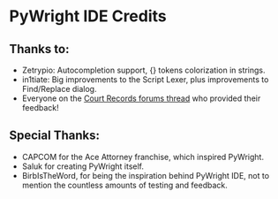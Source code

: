 # PyWright IDE Credits

## Thanks to:

* Zetrypio: Autocompletion support, {} tokens colorization in strings.
* in1tiate: Big improvements to the Script Lexer, plus improvements to Find/Replace dialog.
* Everyone on the [Court Records forums thread](https://forums.court-records.net/viewtopic.php?f=36&t=33857) who provided their feedback!

## Special Thanks:

* CAPCOM for the Ace Attorney franchise, which inspired PyWright.
* Saluk for creating PyWright itself.
* BirbIsTheWord, for being the inspiration behind PyWright IDE, not to mention the countless amounts of testing and feedback.